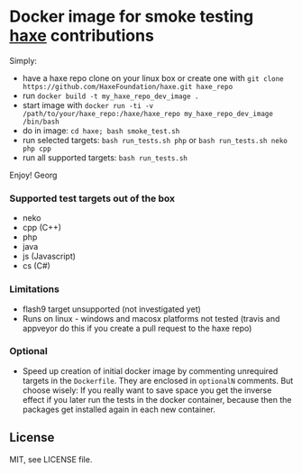 # Docker image for smoke testing [haxe](http://haxe.org) contributions

Simply:
 * have a haxe repo clone on your linux box or create one with ```git clone https://github.com/HaxeFoundation/haxe.git haxe_repo```
 * run ```docker build -t my_haxe_repo_dev_image .```
 * start image with ```docker run -ti -v /path/to/your/haxe_repo:/haxe/haxe_repo my_haxe_repo_dev_image /bin/bash```
 * do in image: ```cd haxe; bash smoke_test.sh```
 * run selected targets: ```bash run_tests.sh php``` or ```bash run_tests.sh neko php cpp```
 * run all supported targets: ```bash run_tests.sh```

Enjoy!
Georg

### Supported test targets out of the box
 * neko
 * cpp (C++)
 * php
 * java
 * js (Javascript)
 * cs (C#)

### Limitations
 * flash9 target unsupported (not investigated yet)
 * Runs on linux - windows and macosx platforms not tested (travis and appveyor do this if you create a pull request to the haxe repo)

### Optional
 * Speed up creation of initial docker image by commenting unrequired targets in the ```Dockerfile```. They are enclosed in ```optionalN``` comments.
But choose wisely: If you really want to save space you get the inverse effect if you later run the tests in the docker container, because then the
packages get installed again in each new container.
## License

MIT, see LICENSE file.


